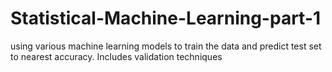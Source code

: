 # Statistical-Machine-Learning-part-1
using various machine learning models to train the data and predict test set to nearest accuracy. Includes validation techniques

